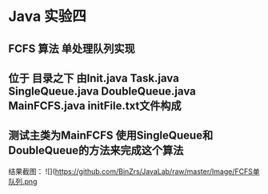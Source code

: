 # Java 实验四
FCFS  算法  单处理队列实现
---
位于     目录之下 由Init.java Task.java SingleQueue.java DoubleQueue.java MainFCFS.java initFile.txt文件构成
----
测试主类为MainFCFS  使用SingleQueue和DoubleQueue的方法来完成这个算法
----
结果截图：
![](https://github.com/BinZrs/JavaLab/raw/master/Image/FCFS单队列.png
